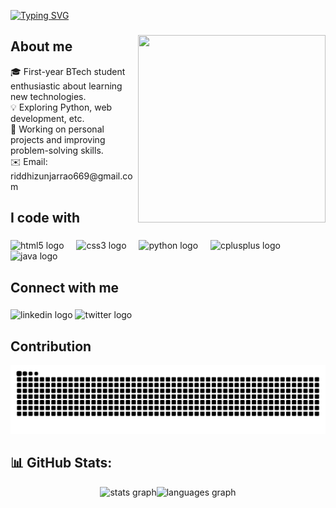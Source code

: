 
<a align="centre" href="https://git.io/typing-svg"><img align="centre" src="https://readme-typing-svg.herokuapp.com?font=Crimson+Text&size=40&pause=1000&color=db2191&background=EE4CFF00&center=true&vCenter=true&height=100&lines=Hey+%F0%9F%91%8B+What's+up%3F;I'm+Riddhi+Zunjarrao" alt="Typing SVG" /></a>

###
<img align="right" height="300" width="300" src="https://github.com/user-attachments/assets/1c36f49c-b1e0-47b6-b70f-13d9396b12c7"  />

<h2 align="left">About me</h2>


<p align="left">🎓 First-year BTech student enthusiastic about learning new technologies.<br>
💡 Exploring Python, web development, etc.<br>
🌟 Working on personal projects and improving problem-solving skills.<br>
✉️ Email: riddhizunjarrao669@gmail.com

###

###

<h2 align="left">I code with</h2>

###

<div align="left">
  <img src="https://skillicons.dev/icons?i=html" height="40" alt="html5 logo"  />
  <img width="12" />
  <img src="https://skillicons.dev/icons?i=css" height="40" alt="css3 logo"  />
  <img width="12" />
  <img src="https://skillicons.dev/icons?i=py" height="40" alt="python logo"  />
  <img width="12" />
  <img src="https://skillicons.dev/icons?i=cpp" height="40" alt="cplusplus logo"  />
  <img src="https://cdn.jsdelivr.net/gh/devicons/devicon/icons/java/java-original.svg" height="40" alt="java logo"  />
</div>

###

<h2 align="left">Connect with me</h2>

###

<div align="left">
  <img src="https://raw.githubusercontent.com/maurodesouza/profile-readme-generator/master/src/assets/icons/social/linkedin/default.svg" width="52" height="40" alt="linkedin logo"  />
  <img src="https://raw.githubusercontent.com/maurodesouza/profile-readme-generator/master/src/assets/icons/social/twitter/default.svg" width="52" height="40" alt="twitter logo"  />
</div>

###
<h2 align="left">Contribution</h2>

<img src="https://raw.githubusercontent.com/riddhi-z1465/riddhi-z1465/output/snake.svg" alt="Snake animation" />

###
<h2 align="left">📊 GitHub Stats:</h2>


<div align="center"><img src="https://github-readme-stats.vercel.app/api?username=riddhi-z1465&hide_title=false&hide_rank=false&show_icons=true&include_all_commits=true&count_private=true&disable_animations=false&theme=dracula&locale=en&hide_border=false&order=1" height="150" alt="stats graph"  /><img src="https://github-readme-stats.vercel.app/api/top-langs?username=riddhi-z1465&locale=en&hide_title=false&layout=compact&card_width=320&langs_count=5&theme=dracula&hide_border=false&order=2" height="150" alt="languages graph"  /></div>
